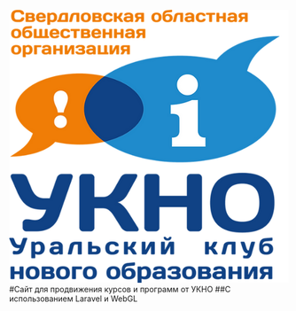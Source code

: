 ![img.png](img.png)
#Сайт для продвижения курсов и программ от УКНО
##С использованием Laravel и WebGL
